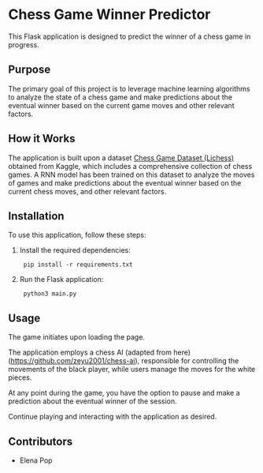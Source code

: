 # Chess Game Winner Predictor

This Flask application is designed to predict the winner of a chess game in progress.

## Purpose

The primary goal of this project is to leverage machine learning algorithms to analyze the state of a chess game and make predictions about the eventual winner based on the current game moves and other relevant factors.

## How it Works

The application is built upon a dataset [Chess Game Dataset (Lichess)](https://www.kaggle.com/datasets/datasnaek/chess) obtained from Kaggle, which includes a comprehensive collection of chess games. A RNN model has been trained on this dataset to analyze the moves of games and make predictions about the eventual winner based on the current chess moves, and other relevant factors.


## Installation

To use this application, follow these steps:

1. Install the required dependencies:

        pip install -r requirements.txt

2. Run the Flask application:

        python3 main.py

## Usage


The game initiates upon loading the page. 

The application employs a chess AI (adapted from here)(https://github.com/zeyu2001/chess-ai), responsible for controlling the movements of the black player, while users manage the moves for the white pieces.

    
At any point during the game, you have the option to pause and make a prediction about the eventual winner of the session.

Continue playing and interacting with the application as desired.

## Contributors

- Elena Pop

